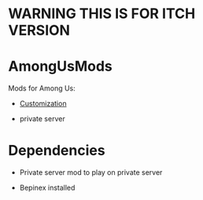 # WARNING THIS IS FOR ITCH VERSION

# AmongUsMods
Mods for Among Us:

* [Customization](https://github.com/jloro/AmongUsMods/blob/main/Customization.md)

* private server

# Dependencies

* Private server mod to play on private server

* Bepinex installed
